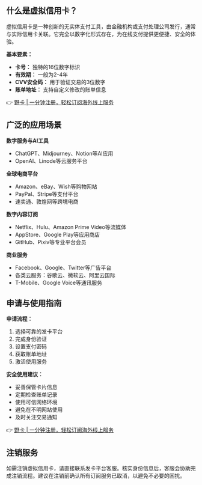 ## 什么是虚拟信用卡？

虚拟信用卡是一种创新的无实体支付工具，由金融机构或支付处理公司发行，通常与实际信用卡关联。它完全以数字化形式存在，为在线支付提供更便捷、安全的体验。

**基本要素：**

- **卡号：** 独特的16位数字标识
- **有效期：** 一般为2-4年
- **CVV安全码：** 用于验证交易的3位数字
- **账单地址：** 支持自定义修改的账单信息

👉 [野卡 | 一分钟注册，轻松订阅海外线上服务](https://bit.ly/bewildcard)

## 广泛的应用场景

**数字服务与AI工具**
- ChatGPT、Midjourney、Notion等AI应用
- OpenAI、Linode等云服务平台

**全球电商平台**
- Amazon、eBay、Wish等购物网站
- PayPal、Stripe等支付平台
- 速卖通、敦煌网等跨境电商

**数字内容订阅**
- Netflix、Hulu、Amazon Prime Video等流媒体
- AppStore、Google Play等应用商店
- GitHub、Pixiv等专业平台会员

**商业服务**
- Facebook、Google、Twitter等广告平台
- 各类云服务：谷歌云、微软云、阿里云国际
- T-Mobile、Google Voice等通讯服务

## 申请与使用指南

**申请流程：**
1. 选择可靠的发卡平台
2. 完成身份验证
3. 设置支付密码
4. 获取账单地址
5. 激活使用服务

**安全使用建议：**
- 妥善保管卡片信息
- 定期检查账单记录
- 使用可信网络环境
- 避免在不明网站使用
- 及时关注交易通知

👉 [野卡 | 一分钟注册，轻松订阅海外线上服务](https://bit.ly/bewildcard)

## 注销服务

如需注销虚拟信用卡，请直接联系发卡平台客服。核实身份信息后，客服会协助完成注销流程。建议在注销前确认所有订阅服务已取消，以避免不必要的困扰。